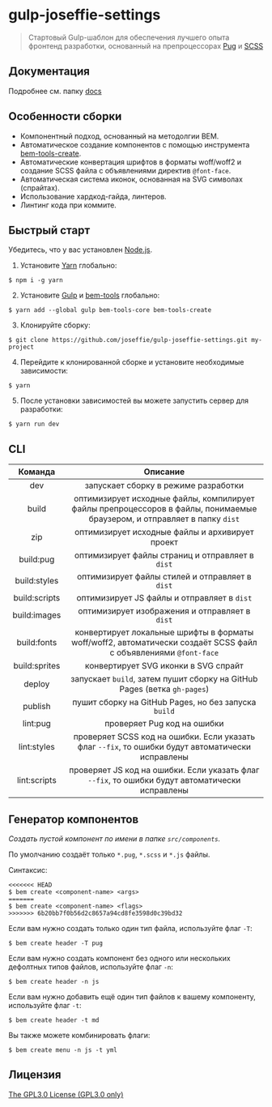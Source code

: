 # gulp-joseffie-settings

> Стартовый Gulp-шаблон для обеспечения лучшего опыта фронтенд разработки, основанный на препроцессорах [Pug](https://pugjs.org/) и [SCSS](https://sass-lang.com/guide)

## Документация

Подробнее см. папку [docs](./docs/)

## Особенности сборки

- Компонентный подход, основанный на методолгии BEM.
- Автоматическое создание компонентов с помощью инструмента [bem-tools-create](https://github.com/bem-tools/bem-tools-create).
- Автоматические конвертация шрифтов в форматы woff/woff2 и создание SCSS файла с объявлениями директив `@font-face`.
- Автоматическая система иконок, основанная на SVG символах (спрайтах).
- Использование хардкод-гайда, линтеров.
- Линтинг кода при коммите.

## Быстрый старт

Убедитесь, что у вас установлен [Node.js](https://nodejs.org/en/).

1. Установите [Yarn](https://yarnpkg.com/) глобально:

```console
$ npm i -g yarn
```

2. Установите [Gulp](https://gulpjs.com/) и [bem-tools](https://en.bem.info/) глобально:

```console
$ yarn add --global gulp bem-tools-core bem-tools-create
```

3. Клонируйте сборку:

```console
$ git clone https://github.com/joseffie/gulp-joseffie-settings.git my-project
```

4. Перейдите к клонированной сборке и установите необходимые зависимости:

```console
$ yarn
```

5. После установки зависимостей вы можете запустить сервер для разработки:

```console
$ yarn run dev
```

## CLI

|    Команда    |                                                         Описание                                                         |
| :-----------: | :----------------------------------------------------------------------------------------------------------------------: |
|      dev      |                                           запускает сборку в режиме разработки                                           |
|     build     | оптимизирует исходные файлы, компилирует файлы препроцессоров в файлы, понимаемые браузером, и отправляет в папку `dist` |
|      zip      |                                     оптимизирует исходные файлы и архивирует проект                                      |
|   build:pug   |                                     оптимизирует файлы страниц и отправляет в `dist`                                     |
| build:styles  |                                     оптимизирует файлы стилей и отправляет в `dist`                                      |
| build:scripts |                                       оптимизирует JS файлы и отправляет в `dist`                                        |
| build:images  |                                      оптимизирует изображения и отправляет в `dist`                                      |
|  build:fonts  |     конвертирует локальные шрифты в форматы woff/woff2, автоматически создаёт SCSS файл с объявлениями `@font-face`      |
| build:sprites |                                           конвертирует SVG иконки в SVG спрайт                                           |
|    deploy     |                         запускает `build`, затем пушит сборку на GitHub Pages (ветка `gh-pages`)                         |
|    publish    |                                   пушит сборку на GitHub Pages, но без запуска `build`                                   |
|   lint:pug    |                                               проверяет Pug код на ошибки                                                |
|  lint:styles  |            проверяет SCSS код на ошибки. Если указать флаг `--fix`, то ошибки будут автоматически исправлены             |
| lint:scripts  |             проверяет JS код на ошибки. Если указать флаг `--fix`, то ошибки будут автоматически исправлены              |

## Генератор компонентов

_Создать пустой компонент по имени в папке `src/components`._

По умолчанию создаёт только `*.pug`, `*.scss` и `*.js` файлы.

Синтаксис:

```console
<<<<<<< HEAD
$ bem create <component-name> <args>
=======
$ bem create <component-name> <flags>
>>>>>>> 6b20bb7f0b56d2c8657a94cd8fe3598d0c39bd32
```

Если вам нужно создать только один тип файла, используйте флаг `-T`:

```console
$ bem create header -T pug
```

Если вам нужно создать компонент без одного или нескольких дефолтных типов файлов, используйте флаг `-n`:

```console
$ bem create header -n js
```

Если вам нужно добавить ещё один тип файлов к вашему компоненту, используйте флаг `-t`:

```console
$ bem create header -t md
```

Вы также можете комбинировать флаги:

```console
$ bem create menu -n js -t yml
```

## Лицензия

[The GPL3.0 License (GPL3.0 only)](./LICENSE)
